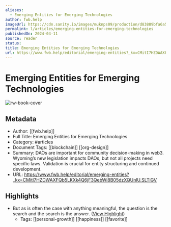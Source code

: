```yaml
---
aliases:
  - Emerging Entities for Emerging Technologies
author: fwb.help
imageUrl: https://cdn.sanity.io/images/muknps09/production/d83889bfa6a52baf2efb59c02a1f5f13b79bbf9b-3333x1875.png?rect=0,62,3333,1750&w=1200&h=630
permalink: l/articles/emerging-entities-for-emerging-technologies
publishedOn: 2024-04-11
source: reader
status: 
title: Emerging Entities for Emerging Technologies
url: https://www.fwb.help/editorial/emerging-entities?_kx=CMitI7HZDWAXFQb5LKXk4Q6jF3QebWi8B05dzXQUnlU.SLTiGV
---
```

# Emerging Entities for Emerging Technologies

![rw-book-cover](https://cdn.sanity.io/images/muknps09/production/d83889bfa6a52baf2efb59c02a1f5f13b79bbf9b-3333x1875.png?rect=0,62,3333,1750&w=1200&h=630)

## Metadata

- Author: [[fwb.help]]
- Full Title: Emerging Entities for Emerging Technologies
- Category: #articles
- Document Tags: [[blockchain]] [[org-design]]
- Summary: DAOs are important for community decision-making in web3. Wyoming’s new legislation impacts DAOs, but not all projects need specific laws. Validation is crucial for entity structuring and continued development.
- URL: https://www.fwb.help/editorial/emerging-entities?_kx=CMitI7HZDWAXFQb5LKXk4Q6jF3QebWi8B05dzXQUnlU.SLTiGV

## Highlights

- But as is often the case with anything meaningful, the question is the search and the search is the answer. ([View Highlight](https://read.readwise.io/read/01hy2tn76aycxwnnnmqqb7edna))
    - Tags: [[personal-growth]] [[happiness]] [[favorite]]
